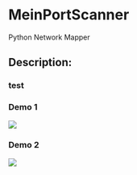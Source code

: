 # MeinPortScanner
Python Network Mapper

## Description:
### test

### Demo 1
![](demo.gif)

### Demo 2
![](demo.gif)